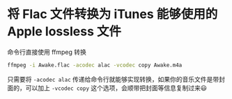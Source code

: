 # 将 Flac 文件转换为 iTunes 能够使用的 Apple lossless 文件

命令行直接使用 ffmpeg 转换

```bash
ffmpeg -i Awake.flac -acodec alac -vcodec copy Awake.m4a
```

只需要将 `-acodec alac` 传递给命令行就能够实现转换，如果你的音乐文件是带封面的，可以加上 `-vcodec copy` 这个选项，会顺带把封面等信息复制过来😃

